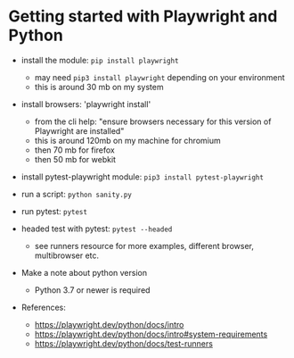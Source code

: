 # Getting started with Playwright and Python

* install the module: `pip install playwright`
  * may need `pip3 install playwright` depending on your environment
  * this is around 30 mb on my system
* install browsers: 'playwright install'
  * from the cli help: "ensure browsers necessary for this version of Playwright are installed"
  * this is around 120mb on my machine for chromium
  * then 70 mb for firefox
  * then 50 mb for webkit
* install pytest-playwright module: `pip3 install pytest-playwright`

* run a script: `python sanity.py`
* run pytest: `pytest`
* headed test with pytest: `pytest --headed`
  * see runners resource for more examples, different browser, multibrowser etc.

* Make a note about python version
  * Python 3.7 or newer is required

* References:
  * https://playwright.dev/python/docs/intro
  * https://playwright.dev/python/docs/intro#system-requirements
  * https://playwright.dev/python/docs/test-runners
